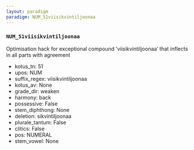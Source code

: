 ```yaml
---
layout: paradigm
paradigm: NUM_51viisikvintiljoonaa
---
```

### ` NUM_51viisikvintiljoonaa `

Optimisation hack for exceptional compound ’viisikvintiljoonaa’ that inflects in all parts with agreement
* kotus_tn: 51
* upos: NUM
* suffix_regex: viisikvintiljoonaa
* kotus_av: None
* grade_dir: weaken
* harmony: back
* possessive: False
* stem_diphthong: None
* deletion: sikvintiljoonaa
* plurale_tantum: False
* clitics: False
* pos: NUMERAL
* stem_vowel: None
